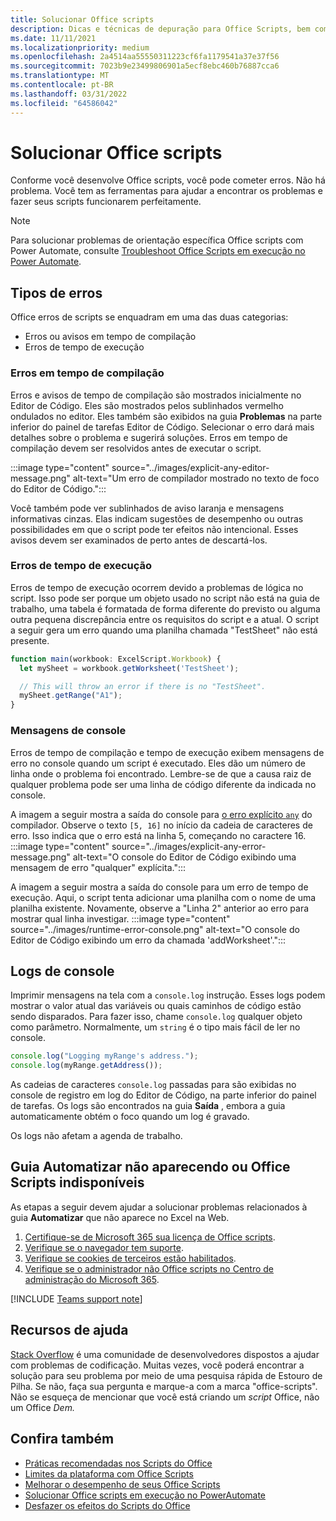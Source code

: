 ```yaml
---
title: Solucionar Office scripts
description: Dicas e técnicas de depuração para Office Scripts, bem como recursos de ajuda.
ms.date: 11/11/2021
ms.localizationpriority: medium
ms.openlocfilehash: 2a4514aa55550311223cf6fa1179541a37e37f56
ms.sourcegitcommit: 7023b9e23499806901a5ecf8ebc460b76887cca6
ms.translationtype: MT
ms.contentlocale: pt-BR
ms.lasthandoff: 03/31/2022
ms.locfileid: "64586042"
---
```

# <a name="troubleshoot-office-scripts"></a>Solucionar Office scripts

Conforme você desenvolve Office scripts, você pode cometer erros. Não há problema. Você tem as ferramentas para ajudar a encontrar os problemas e fazer seus scripts funcionarem perfeitamente.

> [!NOTE]
> Para solucionar problemas de orientação específica Office scripts com Power Automate, consulte [Troubleshoot Office Scripts em execução no Power Automate](power-automate-troubleshooting.md).

## <a name="types-of-errors"></a>Tipos de erros

Office erros de scripts se enquadram em uma das duas categorias:

* Erros ou avisos em tempo de compilação
* Erros de tempo de execução

### <a name="compile-time-errors"></a>Erros em tempo de compilação

Erros e avisos de tempo de compilação são mostrados inicialmente no Editor de Código. Eles são mostrados pelos sublinhados vermelho ondulados no editor. Eles também são exibidos na guia **Problemas** na parte inferior do painel de tarefas Editor de Código. Selecionar o erro dará mais detalhes sobre o problema e sugerirá soluções. Erros em tempo de compilação devem ser resolvidos antes de executar o script.

:::image type="content" source="../images/explicit-any-editor-message.png" alt-text="Um erro de compilador mostrado no texto de foco do Editor de Código.":::

Você também pode ver sublinhados de aviso laranja e mensagens informativas cinzas. Elas indicam sugestões de desempenho ou outras possibilidades em que o script pode ter efeitos não intencional. Esses avisos devem ser examinados de perto antes de descartá-los.

### <a name="runtime-errors"></a>Erros de tempo de execução

Erros de tempo de execução ocorrem devido a problemas de lógica no script. Isso pode ser porque um objeto usado no script não está na guia de trabalho, uma tabela é formatada de forma diferente do previsto ou alguma outra pequena discrepância entre os requisitos do script e a atual. O script a seguir gera um erro quando uma planilha chamada "TestSheet" não está presente.

```TypeScript
function main(workbook: ExcelScript.Workbook) {
  let mySheet = workbook.getWorksheet('TestSheet');

  // This will throw an error if there is no "TestSheet".
  mySheet.getRange("A1");
}
```

### <a name="console-messages"></a>Mensagens de console

Erros de tempo de compilação e tempo de execução exibem mensagens de erro no console quando um script é executado. Eles dão um número de linha onde o problema foi encontrado. Lembre-se de que a causa raiz de qualquer problema pode ser uma linha de código diferente da indicada no console.

A imagem a seguir mostra a saída do console para [o erro explícito `any`](../develop/typescript-restrictions.md) do compilador. Observe o texto `[5, 16]` no início da cadeia de caracteres de erro. Isso indica que o erro está na linha 5, começando no caractere 16.
:::image type="content" source="../images/explicit-any-error-message.png" alt-text="O console do Editor de Código exibindo uma mensagem de erro &quot;qualquer&quot; explícita.":::

A imagem a seguir mostra a saída do console para um erro de tempo de execução. Aqui, o script tenta adicionar uma planilha com o nome de uma planilha existente. Novamente, observe a "Linha 2" anterior ao erro para mostrar qual linha investigar.
:::image type="content" source="../images/runtime-error-console.png" alt-text="O console do Editor de Código exibindo um erro da chamada 'addWorksheet'.":::

## <a name="console-logs"></a>Logs de console

Imprimir mensagens na tela com a `console.log` instrução. Esses logs podem mostrar o valor atual das variáveis ou quais caminhos de código estão sendo disparados. Para fazer isso, chame `console.log` qualquer objeto como parâmetro. Normalmente, um `string` é o tipo mais fácil de ler no console.

```TypeScript
console.log("Logging myRange's address.");
console.log(myRange.getAddress());
```

As cadeias de caracteres `console.log` passadas para são exibidas no console de registro em log do Editor de Código, na parte inferior do painel de tarefas. Os logs são encontrados na guia **Saída** , embora a guia automaticamente obtém o foco quando um log é gravado.

Os logs não afetam a agenda de trabalho.

## <a name="automate-tab-not-appearing-or-office-scripts-unavailable"></a>Guia Automatizar não aparecendo ou Office Scripts indisponíveis

As etapas a seguir devem ajudar a solucionar problemas relacionados à guia **Automatizar** que não aparece no Excel na Web.

1. [Certifique-se de Microsoft 365 sua licença de Office scripts](../overview/excel.md#requirements).
1. [Verifique se o navegador tem suporte](platform-limits.md#browser-support).
1. [Verifique se cookies de terceiros estão habilitados](platform-limits.md#third-party-cookies).
1. [Verifique se o administrador não Office scripts no Centro de administração do Microsoft 365](/microsoft-365/admin/manage/manage-office-scripts-settings).

[!INCLUDE [Teams support note](../includes/teams-support-note.md)]

## <a name="help-resources"></a>Recursos de ajuda

[Stack Overflow](https://stackoverflow.com/questions/tagged/office-scripts) é uma comunidade de desenvolvedores dispostos a ajudar com problemas de codificação. Muitas vezes, você poderá encontrar a solução para seu problema por meio de uma pesquisa rápida de Estouro de Pilha. Se não, faça sua pergunta e marque-a com a marca "office-scripts". Não se esqueça de mencionar que você está criando um *script* Office, não um Office *Dem.*

## <a name="see-also"></a>Confira também

- [Práticas recomendadas nos Scripts do Office ](../develop/best-practices.md)
- [Limites da plataforma com Office Scripts](platform-limits.md)
- [Melhorar o desempenho de seus Office Scripts](../develop/web-client-performance.md)
- [Solucionar Office scripts em execução no PowerAutomate](power-automate-troubleshooting.md)
- [Desfazer os efeitos do Scripts do Office](undo.md)

